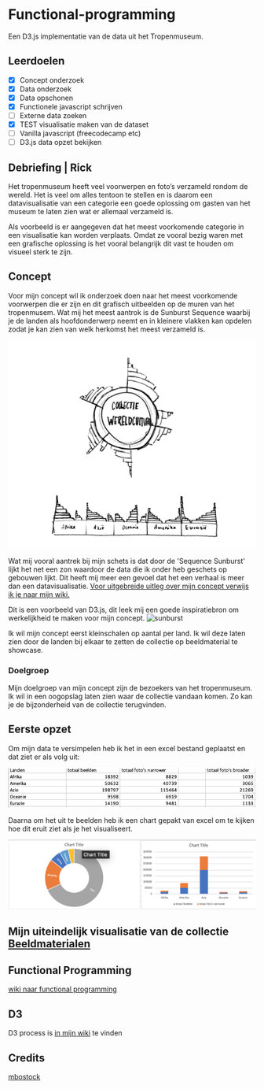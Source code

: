 # Functional-programming
 Een D3.js implementatie van de data uit het Tropenmuseum. 

 ## Leerdoelen
- [x] Concept onderzoek
- [x] Data onderzoek
- [x] Data opschonen
- [x] Functionele javascript schrijven
- [ ] Externe data zoeken
- [x] TEST visualisatie maken van de dataset
- [ ] Vanilla javascript (freecodecamp etc)
- [ ] D3.js data opzet bekijken

 ## Debriefing | Rick

Het tropenmuseum heeft veel voorwerpen en foto’s verzameld rondom de wereld. Het is veel om alles tentoon te stellen en is daarom een datavisualisatie van een categorie een goede oplossing om gasten van het museum te laten zien wat er allemaal verzameld is. 

Als voorbeeld is er aangegeven dat het meest voorkomende categorie in een visualisatie kan worden verplaats. Omdat ze vooral bezig waren met een grafische oplossing is het vooral belangrijk dit vast te houden om visueel sterk te zijn. 

## Concept 

Voor mijn concept wil ik onderzoek doen naar het meest voorkomende voorwerpen die er zijn en dit grafisch uitbeelden op de muren van het tropenmusem. 
Wat mij het meest aantrok is de Sunburst Sequence waarbij je de landen als hoofdonderwerp neemt en in kleinere vlakken kan opdelen zodat je kan zien van welk herkomst het meest verzameld is.

![sketch-sequence](https://github.com/joanpadolina/functional-programming/blob/master/wiki%20assets/sketch_sequence.png)

Wat mij vooral aantrek bij mijn schets is dat door de 'Sequence Sunburst' lijkt het net een zon waardoor de data die ik onder heb geschets op gebouwen lijkt. Dit heeft mij meer een gevoel dat het een verhaal is meer dan een datavisualisatie. 
[Voor uitgebreide uitleg over mijn concept verwijs ik je naar mijn wiki.](https://github.com/joanpadolina/functional-programming/wiki/Concept--Datavisualisation)

Dit is een voorbeeld van D3.js, dit leek mij een goede inspiratiebron om werkelijkheid te maken voor mijn concept. 
![sunburst](https://github.com/joanpadolina/functional-programming/blob/master/wiki%20assets/sunburst.gif)

Ik wil mijn concept eerst kleinschalen op aantal per land. Ik wil deze laten zien door de landen bij elkaar te zetten de collectie op beeldmaterial te showcase. 


### Doelgroep
Mijn doelgroep van mijn concept zijn de bezoekers van het tropenmuseum. Ik wil in een oogopslag laten zien waar de collectie vandaan komen. Zo kan je de bijzonderheid van de collectie terugvinden. 

## Eerste opzet

Om mijn data te versimpelen heb ik het in een excel bestand geplaatst en dat ziet er als volg uit:

![excel](https://github.com/joanpadolina/functional-programming/blob/master/wiki%20assets/excel.png)

Daarna om het uit te beelden heb ik een chart gepakt van excel om te kijken hoe dit eruit ziet als je het visualiseert.

![chart excel](https://github.com/joanpadolina/functional-programming/blob/master/wiki%20assets/excel_chart.png)


## Mijn uiteindelijk visualisatie van de collectie [Beeldmaterialen](https://joanpadolina.github.io/functional-programming/)




## Functional Programming 

[wiki naar functional programming](https://github.com/joanpadolina/functional-programming/wiki/Functional-Programming)

## D3 

D3 process is [in mijn wiki](https://github.com/joanpadolina/functional-programming/wiki/D3-Let's-build-something) te vinden

## Credits

[mbostock](https://gist.github.com/mbostock/6fead6d1378d6df5ae77bb6a719afcb2)

